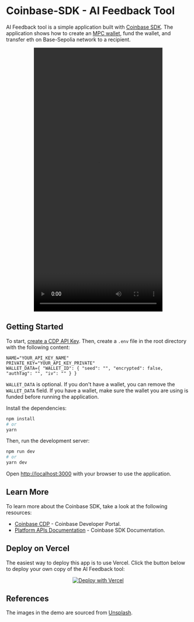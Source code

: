 # Coinbase-SDK - AI Feedback Tool 

AI Feedback tool is a simple application built with [Coinbase SDK](https://docs.cdp.coinbase.com/coinbase-sdk/docs/welcome). The application shows how to create an [MPC wallet](https://docs.cdp.coinbase.com/mpc-wallet/docs/welcome), fund the wallet, and transfer eth on Base-Sepolia network to a recipient.

<p align="center">
    <video src="https://github.com/user-attachments/assets/fd9969e9-b389-4552-bb0b-46d6e9586e71" width="352" height="720"></video>
</p>

## Getting Started
To start, [create a CDP API Key](https://portal.cdp.coinbase.com/access/api). Then, create a `.env` file in the root directory with the following content:

```text
NAME="YOUR_API_KEY_NAME"
PRIVATE_KEY="YOUR_API_KEY_PRIVATE"
WALLET_DATA={ "WALLET_ID": { "seed": "", "encrypted": false, "authTag": "", "iv": "" } }
```

`WALLET_DATA` is optional. If you don't have a wallet, you can remove the `WALLET_DATA` field. 
If you have a wallet, make sure the wallet you are using is funded before running the application.

Install the dependencies:
```bash
npm install
# or
yarn
```

Then, run the development server:
```bash
npm run dev
# or
yarn dev
```

Open [http://localhost:3000](http://localhost:3000) with your browser to use the application.

## Learn More
To learn more about the Coinbase SDK, take a look at the following resources:

- [Coinbase CDP](https://portal.cdp.coinbase.com/access/api) - Coinbase Developer Portal.
- [Platform APIs Documentation](https://docs.cdp.coinbase.com/coinbase-sdk/docs/quickstart) - Coinbase SDK Documentation.

## Deploy on Vercel

The easiest way to deploy this app is to use Vercel. Click the button below to deploy your own copy of the AI Feedback tool:

<p align="center">
  <a href="https://vercel.com/new/clone?repository-url=https%3A%2F%2Fgithub.com%2Fcoinbase%2Fcoinbase-sdk-ai-agent-sample&env=PRIVATE_KEY,NAME&envDescription=PRIVATE_KEY%20and%20NAME%20are%20the%20API%20key%20and%20name%20of%20the%20key%20you%20download%20from%20Coinbase%20Developer%20Platform%20portal.&envLink=https%3A%2F%2Fdocs.cdp.coinbase.com%2Fdeveloper-platform%2Fdocs%2Fcdp-keys&project-name=ai-wallet-coinbase-sdk&repository-name=ai-wallet-coinbase-sdk"><img src="https://vercel.com/button" alt="Deploy with Vercel"/></a>
</p>

## References

The images in the demo are sourced from [Unsplash](https://unsplash.com/).